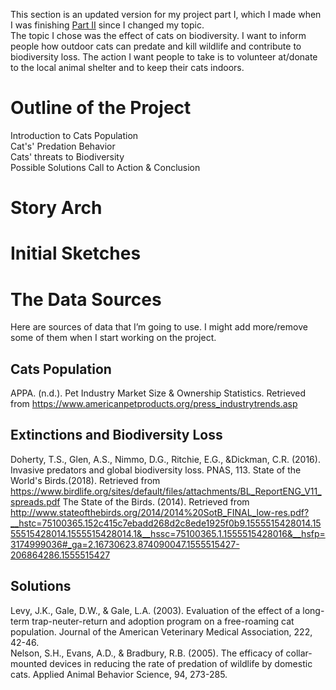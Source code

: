 This section is an updated version for my project part I, which I made when I was finishing [Part II](/final_projectII_Luna.md) since I changed my topic.  
The topic I chose was the effect of cats on biodiversity. I want to inform people how outdoor cats can predate and kill wildlife and contribute to biodiversity loss. The action I want people to take is to volunteer at/donate to the local animal shelter and to keep their cats indoors.    
# Outline of the Project  
Introduction to Cats Population  
Cat's' Predation Behavior  
Cats' threats to Biodiversity  
Possible Solutions
Call to Action & Conclusion
# Story Arch

# Initial Sketches
# The Data Sources
Here are sources of data that I’m going to use. I might add more/remove some of them when I start working on the project.
## Cats Population
APPA. (n.d.). Pet Industry Market Size & Ownership Statistics. Retrieved from https://www.americanpetproducts.org/press_industrytrends.asp   
## Extinctions and Biodiversity Loss
Doherty, T.S., Glen, A.S., Nimmo, D.G., Ritchie, E.G., &Dickman, C.R. (2016). Invasive predators and global biodiversity loss. PNAS, 113.
State of the World's Birds.(2018). Retrieved from https://www.birdlife.org/sites/default/files/attachments/BL_ReportENG_V11_spreads.pdf 
The State of the Birds. (2014). Retrieved from http://www.stateofthebirds.org/2014/2014%20SotB_FINAL_low-res.pdf?__hstc=75100365.152c415c7ebadd268d2c8ede1925f0b9.1555515428014.1555515428014.1555515428014.1&__hssc=75100365.1.1555515428016&__hsfp=3174999036#_ga=2.16730623.874090047.1555515427-206864286.1555515427 
## Solutions  
Levy, J.K., Gale, D.W., & Gale, L.A. (2003). Evaluation of the effect of a long-term trap-neuter-return and adoption program on a free-roaming cat population. Journal of the American Veterinary Medical Association, 222, 42-46.  
Nelson, S.H., Evans, A.D., & Bradbury, R.B. (2005). The efficacy of collar-mounted devices in reducing the rate of predation of wildlife by domestic cats. Applied Animal Behavior Science, 94, 273-285.  
